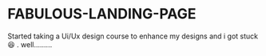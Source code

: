 # FABULOUS-LANDING-PAGE
Started taking a Ui/Ux design course to enhance my designs and i got stuck :laughing: . well.........
